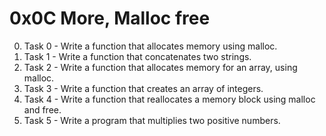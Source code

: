 # 0x0C More, Malloc free
0. Task 0 - Write a function that allocates memory using malloc.
1. Task 1 - Write a function that concatenates two strings.
2. Task 2 - Write a function that allocates memory for an array, using malloc.
3. Task 3 - Write a function that creates an array of integers.
4. Task 4 - Write a function that reallocates a memory block using malloc and free.
5. Task 5 - Write a program that multiplies two positive numbers.

